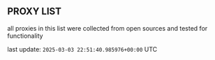 ## PROXY LIST

all proxies in this list were collected from open sources and tested for functionality

last update: `2025-03-03 22:51:40.985976+00:00` UTC